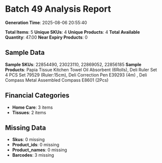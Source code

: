 # Batch 49 Analysis Report

**Generation Time**: 2025-08-06 20:55:40

**Total Items**: 5
**Unique SKUs**: 4
**Unique Products**: 4
**Total Available Quantity**: 47.00
**Near Expiry Products**: 0

## Sample Data
**Sample SKUs**: 22854490, 23023110, 22869052, 22856185
**Sample Products**: Papia Tissue Kitchen Towel Oil Absorbent (6Rolls), Deli Ruler Set 4 PCS Set 79529 (Ruler:15cm), Deli Correction Pen E39293 (4m) , Deli Compass Metal Assembled Compass E8601 (2Pcs)

## Financial Categories
- **Home Care**: 3 items
- **Tissues**: 2 items

## Missing Data
- **Skus**: 0 missing
- **Product_ids**: 0 missing
- **Product_names**: 0 missing
- **Barcodes**: 3 missing
